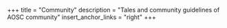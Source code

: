 +++
title = "Community"
description = "Tales and community guidelines of AOSC community"
insert_anchor_links = "right"
+++
